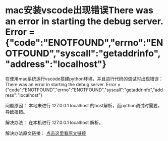 # mac安装vscode出现错误There was an error in starting the debug server. Error = {"code":"ENOTFOUND","errno":"ENOTFOUND","syscall":"getaddrinfo","address":"localhost"}

在使用mac系统运行vscode搭建python环境，并且进行代码的调试时出现错误：
There was an error in starting the debug server. Error = {"code":"ENOTFOUND","errno":"ENOTFOUND","syscall":"getaddrinfo","address":"localhost"}

问题原因：
本地未进行 127.0.0.1	localhost  的host解析，而python调试时需要，导致报错。

解决办法：
在本机进行 127.0.0.1	localhost 解析。

解决办法原文链接：
[点击这里看原文链接](https://github.com/Microsoft/vscode-python/issues/715)